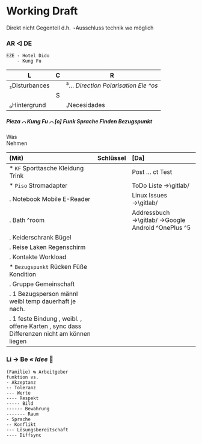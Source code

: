 # Working Draft

Direkt nicht Gegenteil d.h. ¬Ausschluss technik wo möglich


### AR ◁ DE
```
EZE - Hotel Dido
    - Kung Fu
```

|L |C |R |
|--- |:---: |--- |
|₂Disturbances | |³… _Direction Polarisation Ele ^os_ |
| |S | |
|₀Hintergrund | |₁Necesidades |


##### Pieza ⌒ Kung Fu ⌒ [o] Funk Sprache Finden Bezugspunkt

Was  
Nehmen

|(Mit) |Schlüssel |[Da] |
| :--- | :--: | :--- |
|* `KF` Sporttasche Kleidung Trink | | Post … ct Test |
|* `Piso` Stromadapter | |ToDo Liste →\gitlab/ |
|. Notebook Mobile E-Reader | |Linux Issues →\gitlab/ |
|. Bath ^room | |Addressbuch →\gitlab/ →Google Android ^OnePlus ^5 |
|. Keiderschrank Bügel | | |
|. Reise Laken Regenschirm | | |
|. Kontakte Workload | | |
|* `Bezugspunkt` Rücken Füße Kondition | | |
|. Gruppe Gemeinschaft | | |
|. 1 Bezugsperson männl weibl temp dauerhaft je nach. | | |
|. 1 feste Bindung , weibl. , offene Karten , sync dass Differenzen nicht am  können liegen | | |


### Li → Be _« Idee_ :pregnant_woman:

```
(Familie) ↹ Arbeitgeber
funktion vs.
- Akzeptanz
-- Toleranz
--- Werte
---- Respekt
----- Bild
------ Bewahrung
------- Raum
- Sprache
-- Konflikt
--- Lösungsbereitschaft
---- Diffsync
```